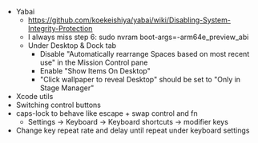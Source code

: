 - Yabai
    - https://github.com/koekeishiya/yabai/wiki/Disabling-System-Integrity-Protection
    - I always miss step 6: sudo nvram boot-args=-arm64e_preview_abi
    - Under Desktop & Dock tab
        - Disable "Automatically rearrange Spaces based on most recent use" in the Mission Control pane
        - Enable "Show Items On Desktop"
        - "Click wallpaper to reveal Desktop" should be set to "Only in Stage Manager"
- Xcode utils
- Switching control buttons
- caps-lock to behave like escape + swap control and fn
    - Settings -> Keyboard -> Keyboard shortcuts -> modifier keys
- Change key repeat rate and delay until repeat under keyboard settings
